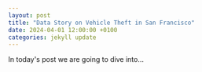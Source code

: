 ```yaml
---
layout: post
title: "Data Story on Vehicle Theft in San Francisco"
date: 2024-04-01 12:00:00 +0100
categories: jekyll update
---
```


In today's post we are going to dive into...
